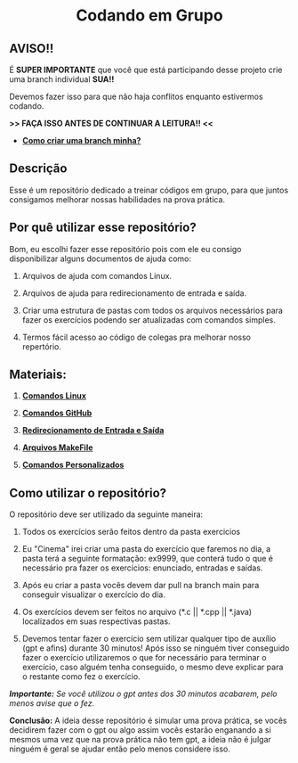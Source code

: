 <h1 align="center">Codando em Grupo</h1>

## AVISO!!

É **SUPER IMPORTANTE** que você que está participando desse projeto crie uma branch individual **SUA!!**

Devemos fazer isso para que não haja conflitos enquanto estivermos codando.

**>> FAÇA ISSO ANTES DE CONTINUAR A LEITURA!! <<**

- [**Como criar uma branch minha?**](https://github.com/LucasReis26/codandoEmGrupo/blob/main/ajuda/criandoBranch.md)

## Descrição

Esse é um repositório dedicado a treinar códigos em grupo, para que juntos consigamos melhorar nossas habilidades na prova prática.

## Por quê utilizar esse repositório?

Bom, eu escolhi fazer esse repositório pois com ele eu consigo disponibilizar alguns documentos de ajuda como: 

1. Arquivos de ajuda com comandos Linux.

1. Arquivos de ajuda para redirecionamento de entrada e saída.

1. Criar uma estrutura de pastas com todos os arquivos necessários para fazer os exercícios podendo ser atualizadas com comandos simples. 

1. Termos fácil acesso ao código de colegas pra melhorar nosso repertório.

## Materiais:

1. [**Comandos Linux**](https://github.com/LucasReis26/codandoEmGrupo/blob/main/ajuda/comandosLinux.md)

1. [**Comandos GitHub**](https://github.com/LucasReis26/codandoEmGrupo/blob/main/ajuda/comandosGitHub.md)

1. [**Redirecionamento de Entrada e Saída**](https://github.com/LucasReis26/codandoEmGrupo/blob/main/ajuda/redirecionamentoEntradaSaida.md)

1. [**Arquivos MakeFile**](https://github.com/LucasReis26/codandoEmGrupo/blob/main/ajuda/arquivosMakeFile.md)


1. [**Comandos Personalizados**](https://github.com/LucasReis26/codandoEmGrupo/tree/main/exercicios)

## Como utilizar o repositório?

O repositório deve ser utilizado da seguinte maneira:

1. Todos os exercícios serão feitos dentro da pasta exercicios

1. Eu "Cinema" irei criar uma pasta do exercício que faremos no dia, a pasta terá a seguinte formatação: ex9999, que conterá tudo o que é necessário pra fazer os exercícios: enunciado, entradas e saídas.

1. Após eu criar a pasta vocês devem dar pull na branch main para conseguir visualizar o exercício do dia.

1. Os exercícios devem ser feitos no arquivo (*.c || *.cpp || *.java) localizados em suas respectivas pastas.

1. Devemos tentar fazer o exercício sem utilizar qualquer tipo de auxílio (gpt e afins) durante 30 minutos! Após isso se ninguém tiver conseguido fazer o exercício utilizaremos o que for necessário para terminar o exercício, caso alguém tenha conseguido, o mesmo deve explicar para o restante como fez o exercício.

_**Importante:** Se você utilizou o gpt antes dos 30 minutos acabarem, pelo menos avise que o fez._

**Conclusão:** A ideia desse repositório é simular uma prova prática, se vocês decidirem fazer com o gpt ou algo assim vocês estarão enganando a si mesmos uma vez que na prova prática não tem gpt, a ideia não é julgar ninguém é geral se ajudar então pelo menos considere isso.
